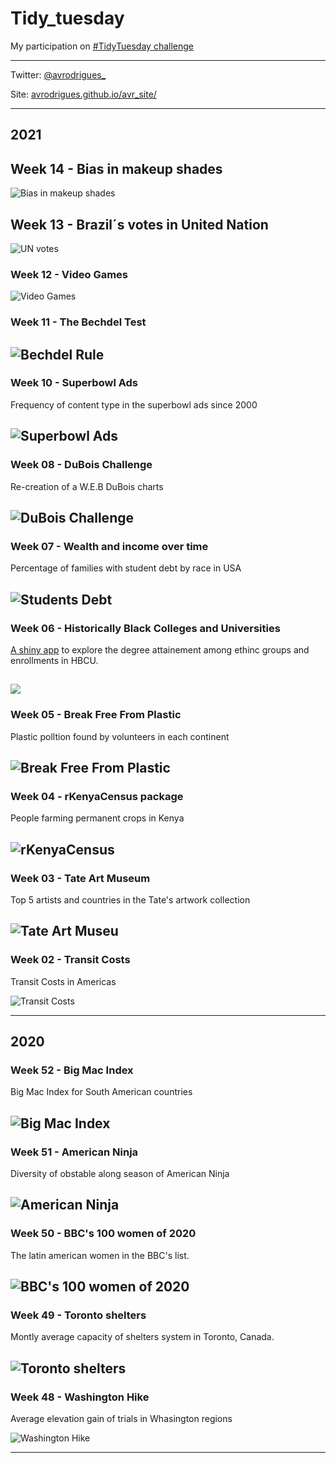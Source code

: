 # Tidy_tuesday
My participation on [#TidyTuesday challenge](https://github.com/rfordatascience/tidytuesday)

---

Twitter: [@avrodrigues_](https://twitter.com/avrodrigues_)

Site: [avrodrigues.github.io/avr_site/](https://avrodrigues.github.io/avr_site/)

---

## 2021
## Week 14 - Bias in makeup shades
![Bias in makeup shades](/2021/week14/makeup.png)


## Week 13 - Brazil´s votes in United Nation
![UN votes](/2021/week13/un_votes.png)


### Week 12 - Video Games
![Video Games](/2021/week12/games.png)


### Week 11 - The Bechdel Test

![Bechdel Rule](/2021/week11/the_rule.png)
---

### Week 10 - Superbowl Ads
Frequency of content type in the superbowl ads since 2000

![Superbowl Ads](/2021/week10/superbowl.png)
---

### Week 08 - DuBois Challenge
Re-creation of a W.E.B DuBois charts 

![DuBois Challenge](/2021/week08/dubois.png)
---

### Week 07 - Wealth and income over time
Percentage of families with student debt by race in USA

![Students Debt](/2021/week07/student_debt.png)
---

### Week 06 - Historically Black Colleges and Universities
[A shiny app]( https://avrodrigues.shinyapps.io/hbcu/) to explore the degree attainement among ethinc groups and enrollments in HBCU.

![](/2021/week06/hbcu.gif)
---

### Week 05 - Break Free From Plastic
Plastic polltion found by volunteers in each continent

![Break Free From Plastic](2021/week05/plastic.png)
---

### Week 04 - rKenyaCensus package
People farming permanent crops in Kenya

![rKenyaCensus](2021/week04/kenya_crops.png)
---

### Week 03 - Tate Art Museum
Top 5 artists and countries in the Tate's artwork collection

![Tate Art Museu](2021/week03/tate.png)
---

### Week 02 - Transit Costs
Transit Costs in Americas

![Transit Costs](/2021/week02/transit.png)

---
## 2020

### Week 52 - Big Mac Index
Big Mac Index for South American countries

![Big Mac Index](2020/week52/bigmac_index.gif)
---

### Week 51 - American Ninja
Diversity of obstable along season of American Ninja

![American Ninja](2020/week51/ninja.png)
---

### Week 50 - BBC's 100 women of 2020
The latin american women in the BBC's list.

![BBC's 100 women of 2020](/2020/week50/latin_women.png)
---

### Week 49 - Toronto shelters
Montly average capacity of shelters system in Toronto, Canada.

![Toronto shelters](/2020/week49/sheltes.png)
---

### Week 48 - Washington Hike
Average elevation gain of trials in Whasington regions

![Washington Hike](/2020/week48/Chart_v2.png)

---
